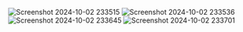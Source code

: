 ![Screenshot 2024-10-02 233515](https://github.com/user-attachments/assets/19dcbe30-e1e9-4d67-8654-e313783b9d17)
![Screenshot 2024-10-02 233536](https://github.com/user-attachments/assets/d4fa717f-e758-411d-8b9f-4b44ba1cb7fb)
![Screenshot 2024-10-02 233645](https://github.com/user-attachments/assets/b2daf163-dfda-4938-9f1a-9e1ae962ea26)
![Screenshot 2024-10-02 233701](https://github.com/user-attachments/assets/e83deb02-cdf9-48e3-bdcd-b691e442d9db)

